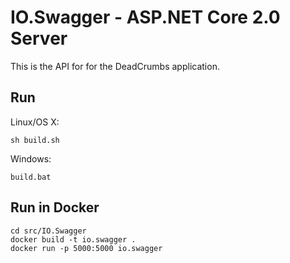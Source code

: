 # IO.Swagger - ASP.NET Core 2.0 Server

This is the API for for the DeadCrumbs application.

## Run

Linux/OS X:

```
sh build.sh
```

Windows:

```
build.bat
```

## Run in Docker

```
cd src/IO.Swagger
docker build -t io.swagger .
docker run -p 5000:5000 io.swagger
```
